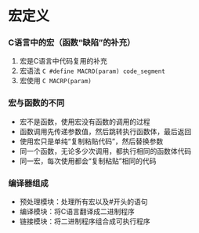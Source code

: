 <!--
 *                                                     __----~~~~~~~~~~~------___
 *                                    .  .   ~~//====......          __--~ ~~
 *                    -.            \_|//     |||\\  ~~~~~~::::... /~
 *                 ___-==_       _-~o~  \/    |||  \\            _/~~-
 *         __---~~~.==~||\=_    -_--~/_-~|-   |\\   \\        _/~
 *     _-~~     .=~    |  \\-_    '-~7  /-   /  ||    \      /
 *   .~       .~       |   \\ -_    /  /-   /   ||      \   /
 *  /  ____  /         |     \\ ~-_/  /|- _/   .||       \ /
 *  |~~    ~~|--~~~~--_ \     ~==-/   | \~--===~~        .\
 *           '         ~-|      /|    |-~\~~       __--~~
 *                       |-~~-_/ |    |   ~\_   _-~            /\
 *                            /  \     \__   \/~                \__
 *                        _--~ _/ | .-~~____--~-/                  ~~==.
 *                       ((->/~   '.|||' -_|    ~~-/ ,              . _||
 *                                  -_     ~\      ~~---l__i__i__i--~~_/
 *                                  _-~-__   ~)  \--______________--~~
 *                                //.-~~~-~_--~- |-------~~~~~~~~
 *                                       //.-~~~--\
 *                       ~~~~~~~~~~~~~~~~~~~~~~~~~~~~~~~~~~~~~~~~~~~
 * 
 *                               神兽保佑            永无BUG
 -->

<!--
 * @Author: your name
 * @Date: 2021-09-10 10:32:09
 * @LastEditTime: 2021-09-10 10:32:09
 * @LastEditors: Please set LastEditors
 * @Description: In User Settings Edit
 * @FilePath: /WorkSpace/C/C基础/宏.md
-->

# 宏定义

### C语言中的宏（函数“缺陷”的补充）

1. 宏是C语言中代码复用的补充
2. 宏语法 ```C #define MACRO(param) code_segment```
3. 宏使用 ```C MACRP(param)```

### 宏与函数的不同

- 宏不是函数，使用宏没有函数的调用的过程
- 函数调用先传递参数值，然后跳转执行函数体，最后返回
- 使用宏只是单纯“复制粘贴代码”，然后替换参数
- 同一个函数，无论多少次调用，都执行相同的函数体代码
- 同一宏，每次使用都会“复制粘贴”相同的代码

### 编译器组成

- 预处理模块：处理所有宏以及#开头的语句
- 编译模块：将C语言翻译成二进制程序
- 链接模块：将二进制程序组合成可执行程序
